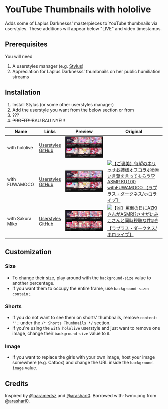 # YouTube Thumbnails with hololive
Adds some of Laplus Darknesss' masterpieces to YouTube thumbnails via userstyles. These additions will appear below "LIVE" and video timestamps.

## Prerequisites
You will need
1. A userstyles manager (e.g. [Stylus](https://github.com/openstyles/stylus))
1. Appreciation for Laplus Darknesss' thumbnails on her public humiliation streams

## Installation
1. Install Stylus (or some other userstyles manager)
1. Add the userstyle you want from the below section  or from 
1. ???
1. <del>PROFIT!!!</del>BAU BAU NYE!!!

| Name | Links | Preview | Original |
| --- | --- | --- | --- |
| with hololive | [Userstyles](https://userstyles.world/style/23626/)<br>[GitHub](/with-hololive.css) | !["with hololive" Preview](/docs/preview-with-hololive.jpg) ||
| with FUWAMOCO | [Userstyles](https://userstyles.world/style/23517)<br>[GitHub](/with-fwmc.css) | !["with FUWAMOCO" Preview](/docs/preview-with-fwmc.jpg) | [![【ご褒美】待望のネリッサお姉様オフコラボ🤓汚い言葉を言ってもらう♡ ASMR KU100 withFUWAMOCO 【ラプラス・ダークネス/ホロライブ】](https://i.ytimg.com/vi/_1ffz3ADSNI/mqdefault.jpg)](https://www.youtube.com/watch?v=_1ffz3ADSNI) |
| with Sakura Miko | [Userstyles](https://userstyles.world/style/23625)<br>[GitHub](/with-miko.css) | !["with Sakura Miko" Preview](/docs/preview-with-miko.jpg) | [![【㊗】罵倒の日にAZKiさんがASMR⁉さすがにみこさんと同時視聴な件🤓☝️【ラプラス・ダークネス/ホロライブ】](https://i.ytimg.com/vi/zSyGu0kC4dc/mqdefault.jpg)](https://www.youtube.com/watch?v=zSyGu0kC4dc) |

## Customization
### Size
- To change their size, play around with the `background-size` value to another percentage.
- If you want them to occupy the entire frame, use `background-size: contain;`.
### Shorts
- If you do not want to see them on shorts' thumbnails, remove `content: '';` under the `/* Shorts Thumbnails */` section.
- If you're using the `with hololive` userstyle and just want to remove one image, change their `background-size` value to `0`.
### Image
- If you want to replace the girls with your own image, host your image somewhere (e.g. Catbox) and change the URL inside the `background-image` value.

## Credits
Inspired by [@paramedsz](https://x.com/paramedsz/status/1951152462393450518) and [@arashari0](https://x.com/arashari0/status/1951186868621721693).
Borrowed with-fwmc.png from [@arashari0](https://github.com/arashari/chrome-ext-with-fwmc).
